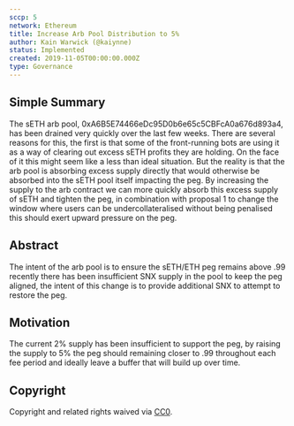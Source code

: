 ```yaml
---
sccp: 5
network: Ethereum
title: Increase Arb Pool Distribution to 5%
author: Kain Warwick (@kaiynne)
status: Implemented
created: 2019-11-05T00:00:00.000Z
type: Governance
---
```


<!--You can leave these HTML comments in your merged SCCP and delete the visible duplicate text guides, they will not appear and may be helpful to refer to if you edit it again. This is the suggested template for new SCCPs. Note that an SCCP number will be assigned by an editor. When opening a pull request to submit your SCCP, please use an abbreviated title in the filename, `sccp-draft_title_abbrev.md`. The title should be 44 characters or less.-->

## Simple Summary

<!--"If you can't explain it simply, you don't understand it well enough." Provide a simplified and layman-accessible explanation of the SCCP.-->

The sETH arb pool, 0xA6B5E74466eDc95D0b6e65c5CBFcA0a676d893a4, has been drained very quickly over the last few weeks. There are several reasons for this, the first is that some of the front-running bots are using it as a way of clearing out excess sETH profits they are holding. On the face of it this might seem like a less than ideal situation. But the reality is that the arb pool is absorbing excess supply directly that would otherwise be absorbed into the sETH pool itself impacting the peg. By increasing the supply to the arb contract we can more quickly absorb this excess supply of sETH and tighten the peg, in combination with proposal 1 to change the window where users can be undercollateralised without being penalised this should exert upward pressure on the peg.

## Abstract

<!--A short (~200 word) description of the variable change proposed.-->

The intent of the arb pool is to ensure the sETH/ETH peg remains above .99 recently there has been insufficient SNX supply in the pool to keep the peg aligned, the intent of this change is to provide additional SNX to attempt to restore the peg.

## Motivation

<!--The motivation is critical for SCCPs that want to update variables within Synthetix. It should clearly explain why the existing variable is not incentive aligned. SCCP submissions without sufficient motivation may be rejected outright.-->

The current 2% supply has been insufficient to support the peg, by raising the supply to 5% the peg should remaining closer to .99 throughout each fee period and ideally leave a buffer that will build up over time.

## Copyright

Copyright and related rights waived via [CC0](https://creativecommons.org/publicdomain/zero/1.0/).
